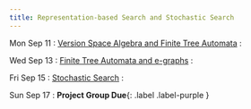 ```yaml
---
title: Representation-based Search and Stochastic Search
---
```


Mon Sep 11
: [Version Space Algebra and Finite Tree Automata](../lectures/lecture09-vsa.pdf)
  : []()

Wed Sep 13
: [Finite Tree Automata and e-graphs](../lectures/lecture10-fta-egraph.pdf)
  : []()

Fri Sep 15
: [Stochastic Search](../lectures/lecture11-stochastic.pdf)
  : []()

Sun Sep 17
: **Project Group Due**{: .label .label-purple }
